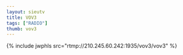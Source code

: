 ```yaml
---
layout: sieutv
title: VOV3
tags: ["RADIO"]
thumb: vov3
---
```

{% include jwphls src="rtmp://210.245.60.242:1935/vov3/vov3" %}
